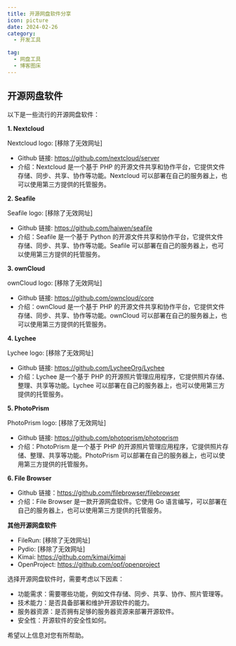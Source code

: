 ```yaml
---
title: 开源网盘软件分享
icon: picture
date: 2024-02-26
category:
  - 开发工具

tag:
  - 网盘工具
  - 博客图床
---
```




## 开源网盘软件

以下是一些流行的开源网盘软件：

**1. Nextcloud**

Nextcloud logo: [移除了无效网址]

- Github 链接: https://github.com/nextcloud/server
- 介绍：Nextcloud 是一个基于 PHP 的开源文件共享和协作平台，它提供文件存储、同步、共享、协作等功能。Nextcloud 可以部署在自己的服务器上，也可以使用第三方提供的托管服务。

**2. Seafile**

Seafile logo: [移除了无效网址]

- Github 链接: https://github.com/haiwen/seafile
- 介绍：Seafile 是一个基于 Python 的开源文件共享和协作平台，它提供文件存储、同步、共享、协作等功能。Seafile 可以部署在自己的服务器上，也可以使用第三方提供的托管服务。

**3. ownCloud**

ownCloud logo: [移除了无效网址]

- Github 链接: https://github.com/owncloud/core
- 介绍：ownCloud 是一个基于 PHP 的开源文件共享和协作平台，它提供文件存储、同步、共享、协作等功能。ownCloud 可以部署在自己的服务器上，也可以使用第三方提供的托管服务。

**4. Lychee**

Lychee logo: [移除了无效网址]

- Github 链接: https://github.com/LycheeOrg/Lychee
- 介绍：Lychee 是一个基于 PHP 的开源照片管理应用程序，它提供照片存储、整理、共享等功能。Lychee 可以部署在自己的服务器上，也可以使用第三方提供的托管服务。

**5. PhotoPrism**

PhotoPrism logo: [移除了无效网址]

- Github 链接: https://github.com/photoprism/photoprism
- 介绍：PhotoPrism 是一个基于 PHP 的开源照片管理应用程序，它提供照片存储、整理、共享等功能。PhotoPrism 可以部署在自己的服务器上，也可以使用第三方提供的托管服务。



**6. File Browser**

* Github 链接：https://github.com/filebrowser/filebrowser
* 介绍：File Browser 是一款开源网盘软件。它使用 Go 语言编写，可以部署在自己的服务器上，也可以使用第三方提供的托管服务。

**其他开源网盘软件**

- FileRun: [移除了无效网址]
- Pydio: [移除了无效网址]
- Kimai: https://github.com/kimai/kimai
- OpenProject: https://github.com/opf/openproject

选择开源网盘软件时，需要考虑以下因素：

- 功能需求：需要哪些功能，例如文件存储、同步、共享、协作、照片管理等。
- 技术能力：是否具备部署和维护开源软件的能力。
- 服务器资源：是否拥有足够的服务器资源来部署开源软件。
- 安全性：开源软件的安全性如何。

希望以上信息对您有所帮助。